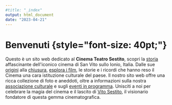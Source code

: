 ```yaml
---
#title: "_index"
output: html_document
date: "2023-04-21"
---
```


# Benvenuti {style="font-size: 40pt;"}

Questo è un sito web dedicato al **Cinema Teatro Sestito**, scopri la [storia](/categories/storia) affascinante dell'iconico cinema di San Vito sullo Ionio, Italia. Dalle sue [origini](/2023/04/23/la-nascita-del-cinema-a-san-vito-un-sogno-diventato-realt/) alla [chiusura](), [esplora i film](), le storie e i ricordi che hanno reso il Cinema una cara istituzione culturale del paese. Il nostro sito web offre una ricca collezione di foto e aneddoti, oltre a informazioni sulla nostra [associazione culturale](/association/) e sugli [eventi in programma](). Unisciti a noi per celebrare la magia del cinema e il lascito di [Vito Sestito](/1902/11/12/vito-sestito/), il visionario fondatore di questa gemma cinematografica.
